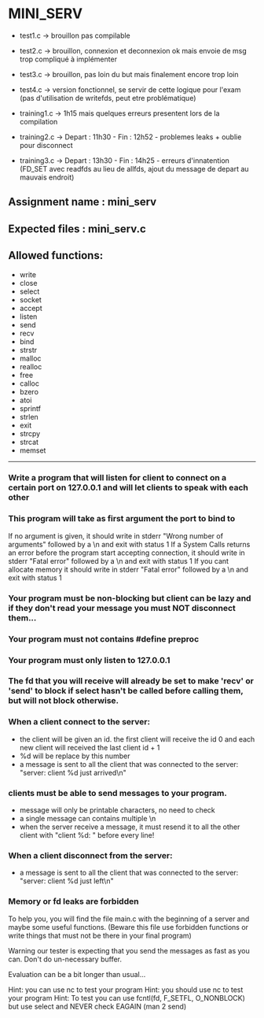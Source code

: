 # MINI_SERV

- test1.c -> brouillon pas compilable
- test2.c -> brouillon, connexion et deconnexion ok mais envoie de msg trop compliqué à implémenter
- test3.c -> brouillon, pas loin du but mais finalement encore trop loin
- test4.c -> version fonctionnel, se servir de cette logique pour l'exam (pas d'utilisation de writefds, peut etre problématique)

- training1.c -> 1h15 mais quelques erreurs presentent lors de la compilation
- training2.c -> Depart : 11h30 - Fin : 12h52 - problemes leaks + oublie pour disconnect
- training3.c -> Depart : 13h30 - Fin : 14h25 - erreurs d'innatention (FD_SET avec readfds au lieu de allfds, ajout du message de depart au mauvais endroit)

## Assignment name  : mini_serv
## Expected files   : mini_serv.c
## Allowed functions: 
- write
- close
- select
- socket
- accept
- listen
- send
- recv
- bind
- strstr
- malloc
- realloc
- free
- calloc
- bzero
- atoi
- sprintf
- strlen
- exit
- strcpy
- strcat
- memset

----------------------------------------------------------------------------

### Write a program that will listen for client to connect on a certain port on 127.0.0.1 and will let clients to speak with each other

### This program will take as first argument the port to bind to
If no argument is given, it should write in stderr "Wrong number of arguments" followed by a \n and exit with status 1
If a System Calls returns an error before the program start accepting connection, it should write in stderr "Fatal error" followed by a \n and exit with status 1
If you cant allocate memory it should write in stderr "Fatal error" followed by a \n and exit with status 1

### Your program must be non-blocking but client can be lazy and if they don't read your message you must NOT disconnect them...

### Your program must not contains #define preproc
### Your program must only listen to 127.0.0.1
### The fd that you will receive will already be set to make 'recv' or 'send' to block if select hasn't be called before calling them, but will not block otherwise. 

### When a client connect to the server:
- the client will be given an id. the first client will receive the id 0 and each new client will received the last client id + 1
- %d will be replace by this number
- a message is sent to all the client that was connected to the server: "server: client %d just arrived\n"

### clients must be able to send messages to your program.
- message will only be printable characters, no need to check
- a single message can contains multiple \n
- when the server receive a message, it must resend it to all the other client with "client %d: " before every line!

### When a client disconnect from the server:
- a message is sent to all the client that was connected to the server: "server: client %d just left\n"

### Memory or fd leaks are forbidden

To help you, you will find the file main.c with the beginning of a server and maybe some useful functions. (Beware this file use forbidden functions or write things that must not be there in your final program)

Warning our tester is expecting that you send the messages as fast as you can. Don't do un-necessary buffer.

Evaluation can be a bit longer than usual...

Hint: you can use nc to test your program
Hint: you should use nc to test your program
Hint: To test you can use fcntl(fd, F_SETFL, O_NONBLOCK) but use select and NEVER check EAGAIN (man 2 send)
